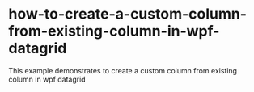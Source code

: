 # how-to-create-a-custom-column-from-existing-column-in-wpf-datagrid
This example demonstrates to create a custom column from existing column in wpf datagrid
